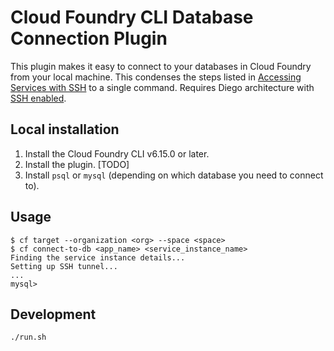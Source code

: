 # Cloud Foundry CLI Database Connection Plugin

This plugin makes it easy to connect to your databases in Cloud Foundry from your local machine. This condenses the steps listed in [Accessing Services with SSH](https://docs.cloudfoundry.org/devguide/deploy-apps/ssh-services.html) to a single command. Requires Diego architecture with [SSH enabled](https://docs.cloudfoundry.org/running/config-ssh.html).

## Local installation

1. Install the Cloud Foundry CLI v6.15.0 or later.
1. Install the plugin. [TODO]
1. Install `psql` or `mysql` (depending on which database you need to connect to).

## Usage

```
$ cf target --organization <org> --space <space>
$ cf connect-to-db <app_name> <service_instance_name>
Finding the service instance details...
Setting up SSH tunnel...
...
mysql>
```

## Development

```sh
./run.sh
```
